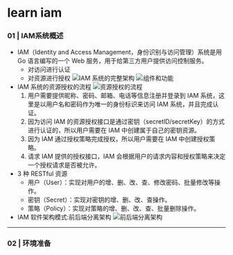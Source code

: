 # learn iam
### 01 | IAM系统概述
* IAM（Identity and Access Management，身份识别与访问管理）系统是用 Go 语言编写的一个 Web 服务，用于给第三方用户提供访问控制服务。
    * 对访问进行认证
    * 对资源进行授权
![IAM 系统的完整架构](https://static001.geekbang.org/resource/image/0a/42/0a5f6fd67af1eda1c690c8216dc5e042.jpg?wh=3197*2063)
![组件和功能](https://static001.geekbang.org/resource/image/6c/71/6cdbde36255c7fb2d4f2e718c9077a71.jpeg?wh=1920*1043)
* IAM 系统的资源授权的流程
    ![资源授权的流程](https://static001.geekbang.org/resource/image/ee/50/eed75fcd91d6e726ca74315d65193150.jpg?wh=2513*1134)
    1. 用户需要提供昵称、密码、邮箱、电话等信息注册并登录到 IAM 系统，这里是以用户名和密码作为唯一的身份标识来访问 IAM 系统，并且完成认证。
    2. 因为访问 IAM 的资源授权接口是通过密钥（secretID/secretKey）的方式进行认证的，所以用户需要在 IAM 中创建属于自己的密钥资源。
    3. 因为 IAM 通过授权策略完成授权，所以用户需要在 IAM 中创建授权策略。
    4. 请求 IAM 提供的授权接口，IAM 会根据用户的请求内容和授权策略来决定一个授权请求是否被允许。
* 3 种 RESTful 资源
    * 用户（User）：实现对用户的增、删、改、查、修改密码、批量修改等操作。
    * 密钥（Secret）：实现对密钥的增、删、改、查操作。
    * 策略（Policy）：实现对策略的增、删、改、查、批量删除操作。
* IAM 软件架构模式:前后端分离架构
![前后端分离架构](https://static001.geekbang.org/resource/image/a2/76/a2e1f1cc135debd86611yya1f221c476.jpg?wh=2519*1447)
---
### 02 | 环境准备